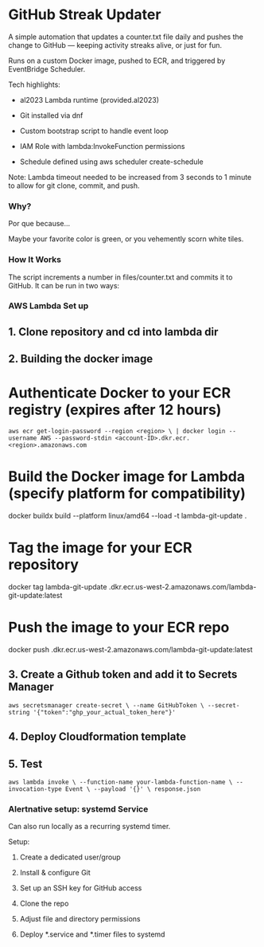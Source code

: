 # GitHub Streak Updater

A simple automation that updates a counter.txt file daily and pushes the change to GitHub — keeping activity streaks alive, or just for fun.

Runs on a custom Docker image, pushed to ECR, and triggered by EventBridge Scheduler.

Tech highlights:

- al2023 Lambda runtime (provided.al2023)

- Git installed via dnf

- Custom bootstrap script to handle event loop

- IAM Role with lambda:InvokeFunction permissions

- Schedule defined using aws scheduler create-schedule

Note: Lambda timeout needed to be increased from 3 seconds to 1 minute to allow for git clone, commit, and push.

### Why?
Por que because...

Maybe your favorite color is green, or you vehemently scorn white tiles. 


### How It Works

The script increments a number in files/counter.txt and commits it to GitHub.
It can be run in two ways:

### AWS Lambda Set up

## 1. Clone repository and cd into lambda dir

## 2.  Building the docker image
# Authenticate Docker to your ECR registry (expires after 12 hours)
`aws ecr get-login-password --region <region> \
  | docker login --username AWS --password-stdin <account-ID>.dkr.ecr.<region>.amazonaws.com`

# Build the Docker image for Lambda (specify platform for compatibility)
docker buildx build --platform linux/amd64 --load -t lambda-git-update .

# Tag the image for your ECR repository
docker tag lambda-git-update <account-ID>.dkr.ecr.us-west-2.amazonaws.com/lambda-git-update:latest

# Push the image to your ECR repo
docker push <account-ID>.dkr.ecr.us-west-2.amazonaws.com/lambda-git-update:latest

## 3. Create a Github token and add it to Secrets Manager
`aws secretsmanager create-secret \
  --name GitHubToken \
  --secret-string '{"token":"ghp_your_actual_token_here"}'
`
## 4. Deploy Cloudformation template

## 5. Test
`aws lambda invoke \
  --function-name your-lambda-function-name \
  --invocation-type Event \
  --payload '{}' \
  response.json
`

### Alertnative setup: systemd Service

Can also run locally as a recurring systemd timer.

Setup:

1. Create a dedicated user/group

2. Install & configure Git

3. Set up an SSH key for GitHub access

4. Clone the repo

5. Adjust file and directory permissions

6. Deploy *.service and *.timer files to systemd

